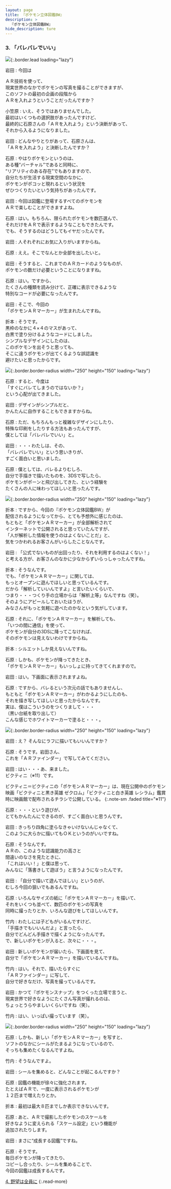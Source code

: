 ```yaml
---
layout: page
title: 『ポケモン立体図鑑BW』
description: >
  『ポケモン立体図鑑BW』
hide_description: ture
---
```



### 3. 「バレバレでいい」

![](/interviews/jp/3ds/jrva/vol1/img/mainvisual3.jpg){:.border.lead loading="lazy"}

岩田
: 今回は

ＡＲ技術を使って、<br>現実世界のなかでポケモンの写真を撮ることができますが、<br>このソフトの最初の企画の段階から<br>ＡＲを入れようということだったんですか？

小笠原
: いえ、そうではありませんでした。<br>最初はいくつもの選択肢があったんですけど、<br>最終的に石原さんの「ＡＲを入れよう」という決断があって、<br>それから入るようになりました。

岩田
: どんなやりとりがあって、石原さんは、<br>「ＡＲを入れよう」と決断したんですか？

石原
: やはりポケモンというのは、<br>ある種“バーチャル”であると同時に、<br>“リアリティのある存在”でもありますので、<br>自分たちが生活する現実空間のなかに、<br>ポケモンがポコッと現れるという状況を<br>ぜひつくりたいという気持ちがあったんです。

岩田
: 今回は図鑑に登場するすべてのポケモンを<br>ＡＲで楽しむことができますよね。

石原
: はい。もちろん、限られたポケモンを数匹選んで、<br>それだけをＡＲで表示するようなこともできたんです。<br>でも、そうするのはどうしてもイヤだったんです。

岩田
: 人それぞれにお気に入りがいますからね。

石原
: ええ。そこでなんとか全部を出したいと。

岩田
: そうすると、これまでのＡＲカードのようなものが、<br>ポケモンの数だけ必要ということになりますね。

石原
: はい。ですから、<br>たくさんの種類を読み分けて、正確に表示できるような<br>特別なコードが必要になったんです。

岩田
: そこで、今回の<br>「ポケモンＡＲマーカー」が生まれたんですね。

折本
: そうです。<br>黒枠のなかに４×４のマスがあって、<br>白黒で塗り分けるようなコードにしました。<br>シンプルなデザインにしたのは、<br>このポケモンを出そうと思っても、<br>そこに違うポケモンが出てくるような誤認識を<br>避けたいと思ったからです。

![](/interviews/jp/3ds/jrva/vol1/img/photo11.jpg){:.border.border-radius width="250" height="150"  loading="lazy"}

石原
: すると、今度は<br>「すぐにバレてしまうのではないか？」<br>という心配が出てきました。

岩田
: デザインがシンプルだと、<br>かんたんに自作することもできますからね。

石原
: ただ、もちろんもっと複雑なデザインにしたり、<br>特殊な印刷をしたりする方法もあったんですが、<br>僕としては「バレバレでいい」と。

岩田
: ・・・わたしは、その、<br>「バレバレでいい」という思いきりが、<br>すごく面白いと思いました。

石原
: 僕としては、バレるよりむしろ、<br>自分で手描きで描いたものを、3DSで写したら、<br>ポケモンがポーンと飛び出してきた、という経験を<br>たくさんの人に味わってほしいと思ったんです。

![](/interviews/jp/3ds/jrva/vol1/img/photo12.jpg){:.border.border-radius width="250" height="150"  loading="lazy"}

折本
: ですから、今回の『ポケモン立体図鑑BW』が<br>配信されるようになってから、とても予想外に感じたのは、<br>もともと「ポケモンＡＲマーカー」が全部解析されて<br>インターネットで公開されると思っていたんですが、<br>「人が解析した情報を使うのはよくないことだ」と、<br>気をつかわれるお客さんがいらしたことなんです。

岩田
: 「公式でないものが出回ったり、それを利用するのはよくない！」<br>と考える方が、お客さんのなかに少なからずいらっしゃったんですね。

折本
: そうなんです。<br>でも、「ポケモンＡＲマーカー」に関しては、<br>もっとオープンに遊んでほしいと思っているんです。<br>だから「解析していいんですよ」と言いたいくらいで、<br>つまり・・・つくり手の立場からは「解析上等」なんですね（笑）。<br>そのようにアピールしておいたほうが、<br>みなさんがもっと気軽に遊べたのかなという気がしています。

石原
: それに、「ポケモンＡＲマーカー」を解析しても、<br>「いつの間に通信」を使って、<br>ポケモンが自分の3DSに降ってこなければ、<br>そのポケモンは見えないわけですからね。

折本
: シルエットしか見えないんですね。

石原
: しかも、ポケモンが降ってきたとき、<br>「ポケモンＡＲマーカー」もいっしょに持ってきてくれますので。

岩田
: はい。下画面に表示されますよね。

石原
: ですから、バレるという次元の話でもありませんし、<br>もともと「ポケモンＡＲマーカー」がわかるようにしたのも、<br>それを描き写してほしいと思ったからなんです。<br>実は、僕はこういうのをつくりまして・・・<br>（黒い台紙を取り出して）<br>こんな感じでホワイトマーカーで塗ると・・・。

![](/interviews/jp/3ds/jrva/vol1/img/photo13.jpg){:.border.border-radius width="250" height="150"  loading="lazy"}

岩田
: え？ そんなにラフに描いてもいいんですか？

石原
: そうです。岩田さん、<br>これを「ＡＲファインダー」で写してみてください。

岩田
: はい・・・あ、来ました。<br>ビクティニ（※11）です。


ビクティニ＝ビクティニの「ポケモンＡＲマーカー」は、現在公開中のポケモン映画「ビクティニと黒き英雄 ゼクロム」「ビクティニと白き英雄 レシラム」鑑賞時に映画館で配布されるチラシで公開している。
{:.note-sm .faded title="※11"}

石原
: ・・・という遊びが、<br>とてもかんたんにできるのが、すごく面白いと思うんです。

岩田
: きっちり四角に塗らなきゃいけないんじゃなくて、<br>このように大らかに描いてもＯＫというのがいいですね。

石原
: そうなんです。<br>ＡＲの、このような認識能力の高さと<br>間違いのなさを見たときに、<br>「これはいい！」と僕は思って、<br>みんなに「落書きして遊ぼう」と言うようになったんです。

岩田
: 「自分で描いて遊んでほしい」というのが、<br>むしろ今回の狙いでもあるんですね。

石原
: いろんなサイズの紙に「ポケモンＡＲマーカー」を描いて、<br>それをいくつも並べて、数匹のポケモンの写真を<br>同時に撮ったりとか、いろんな遊びをしてほしいんです。

竹内
: わたしには子どもがいるんですけど、<br>「手描きでもいいんだよ」と言ったら、<br>自分でどんどん手描きで描くようになったんです。<br>で、新しいポケモンが入ると、次々に・・・。

岩田
: 新しいポケモンが届いたら、下画面を見て、<br>自分で「ポケモンＡＲマーカー」を描いているんですね。

竹内
: はい。それで、描いたらすぐに<br>「ＡＲファインダー」に写して、<br>自分で好きなだけ、写真を撮っているんです。

岩田
: かつて『ポケモンスナップ』をつくった立場で言うと、<br>現実世界で好きなようにたくさん写真が撮れるのは、<br>ちょっとうらやましいくらいですね（笑）。

竹内
: はい、いっぱい撮っています（笑）。

![](/interviews/jp/3ds/jrva/vol1/img/photo14.jpg){:.border.border-radius width="250" height="150"  loading="lazy"}

石原
: しかも、新しい「ポケモンＡＲマーカー」を写すと、<br>ソフトのなかにシールがたまるようになっているので、<br>そっちも集めたくなるんですよね。

竹内
: そうなんですよ。

岩田
: シールを集めると、どんなことが起こるんですか？

石原
: 図鑑の機能が徐々に強化されます。<br>たとえばＡＲで、一度に表示されるポケモンが<br>１２匹まで増えたりとか。

折本
: 最初は最大８匹までしか表示できないんです。

石原
: あと、ＡＲで撮影したポケモンのスケールを<br>好きなように変えられる「スケール設定」という機能が<br>追加されたりします。

岩田
: まさに“成長する図鑑”ですね。

石原
: そうです。<br>毎日ポケモンが降ってきたり、<br>コピーし合ったり、シールを集めることで、<br>今回の図鑑は成長するんです。



[4. 野望は全員に](4.md)
{:.read-more}
